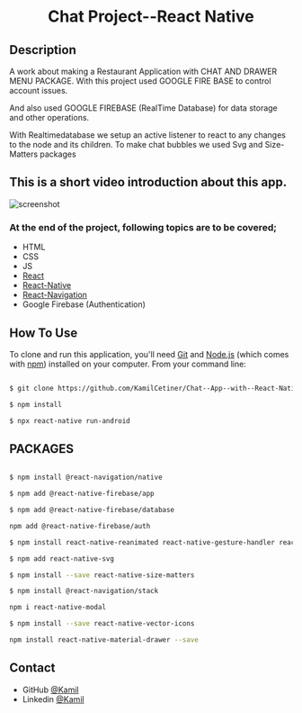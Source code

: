 <h1 align="center">Chat Project--React Native</h1>


## Description

A work about making a Restaurant Application with CHAT AND DRAWER MENU PACKAGE.
With this project used GOOGLE FIRE BASE to control account issues.

And also used GOOGLE FIREBASE (RealTime Database)  for data storage and other operations.

With Realtimedatabase we setup an active listener to react to any changes to the node and its children.
To make chat bubbles we used Svg and Size-Matters packages



## This is a short video introduction about this app.

![screenshot](overview/Chat_Video.gif)

### At the end of the project, following topics are to be covered;

- HTML
- CSS
- JS
- [React](https://reactjs.org/)
- [React-Native](https://reactnative.dev/)
- [React-Navigation](https://reactnavigation.org/)
- Google Firebase (Authentication)


## How To Use

To clone and run this application, you'll need [Git](https://git-scm.com) and [Node.js](https://nodejs.org/en/download/) (which comes with [npm](http://npmjs.com)) installed on your computer. From your command line:

```bash

$ git clone https://github.com/KamilCetiner/Chat--App--with--React-Native

$ npm install

$ npx react-native run-android

```
## PACKAGES

```bash

$ npm install @react-navigation/native

$ npm add @react-native-firebase/app

$ npm add @react-native-firebase/database

npm add @react-native-firebase/auth

$ npm install react-native-reanimated react-native-gesture-handler react-native-screens react-native-safe-area-context @react-native-community/masked-view

$ npm add react-native-svg

$ npm install --save react-native-size-matters

$ npm install @react-navigation/stack

npm i react-native-modal

$ npm install --save react-native-vector-icons

npm install react-native-material-drawer --save

```

## Contact

- GitHub [@Kamil](https://github.com/KamilCetiner)
- Linkedin [@Kamil](https://www.linkedin.com/in/kamil-%C3%A7etiner-b09a601ab/)